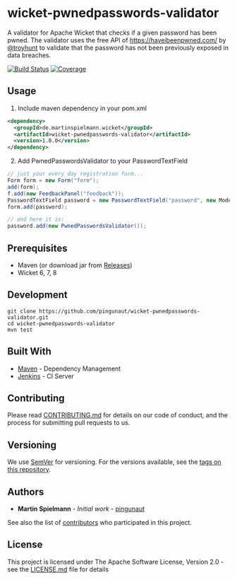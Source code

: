 # wicket-pwnedpasswords-validator

A validator for Apache Wicket that checks if a given password has been pwned.
The validator uses the free API of https://haveibeenpwned.com/ by [@troyhunt](https://github.com/troyhunt) to 
validate that the password has not been previously exposed in data breaches.

[![Build Status](https://ci.martinspielmann.de/buildStatus/icon?job=pingunaut/wicket-pwnedpasswords-validator/master)](https://ci.martinspielmann.de/job/pingunaut/job/wicket-pwnedpasswords-validator/job/master/)
[![Coverage](https://img.shields.io/sonar/https/sonarcloud.io/wicket-pwnedpasswords-validator/coverage.svg)](https://sonarcloud.io/component_measures?id=wicket-pwnedpasswords-validator&metric=coverage)
## Usage

1. Include maven dependency in your pom.xml

```xml
<dependency>
  <groupId>de.martinspielmann.wicket</groupId>
  <artifactId>wicket-pwnedpasswords-validator</artifactId>
  <version>1.0.0</version>
</dependency>
```

2. Add PwnedPasswordsValidator to your PasswordTextField 

```java
// just your every day registration form...
Form form = new Form("form");
add(form);
f.add(new FeedbackPanel("feedback"));
PasswordTextField password = new PasswordTextField("password", new Model<>(""));
form.add(password);

// and here it is:
password.add(new PwnedPasswordsValidator());

```

## Prerequisites

* Maven (or download jar from [Releases](https://github.com/pingunaut/wicket-pwnedpasswords-validator/releases))
* Wicket 6, 7, 8

## Development 

```
git clone https://github.com/pingunaut/wicket-pwnedpasswords-validator.git
cd wicket-pwnedpasswords-validator
mvn test
```

## Built With

* [Maven](https://maven.apache.org/) - Dependency Management
* [Jenkins](https://jenkins.io/) - CI Server

## Contributing

Please read [CONTRIBUTING.md](https://gist.github.com/PurpleBooth/b24679402957c63ec426) for details on our code of conduct, and the process for submitting pull requests to us.

## Versioning

We use [SemVer](http://semver.org/) for versioning. For the versions available, see the [tags on this repository](https://github.com/your/project/tags). 

## Authors

* **Martin Spielmann** - *Initial work* - [pingunaut](https://github.com/pingunaut)

See also the list of [contributors](https://github.com/your/project/contributors) who participated in this project.

## License

This project is licensed under The Apache Software License, Version 2.0 - see the [LICENSE.md](LICENSE.md) file for details
